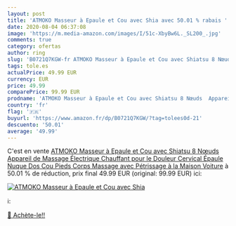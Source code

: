 ```yaml
---
layout: post
title: 'ATMOKO Masseur à Epaule et Cou avec Shia avec 50.01 % rabais '
date: 2020-08-04 06:37:08
image: 'https://m.media-amazon.com/images/I/51c-XbyBw6L._SL200_.jpg'
comments: true
category: ofertas
author: ring
slug: 'B0721Q7KGW-fr ATMOKO Masseur à Epaule et Cou avec Shiatsu 8 Nœuds...'
tags: tole.es
actualPrice: 49.99 EUR
currency: EUR
price: 49.99
comparePrice: 99.99 EUR
prodname: 'ATMOKO Masseur à Epaule et Cou avec Shiatsu 8 Nœuds  Appareil de Massage Électrique Chauffant pour le Douleur Cervical  Épaule Nuque Dos Cou Pieds Corps  Massage avec Pétrissage à la Maison  Voiture'
country: 'fr'
flag: '🇫🇷'
buyurl: 'https://www.amazon.fr/dp/B0721Q7KGW/?tag=tolees0d-21'
descuento: '50.01'
average: '49.99'
---
```


C'est en vente [ATMOKO Masseur à Epaule et Cou avec Shiatsu 8 Nœuds  Appareil de Massage Électrique Chauffant pour le Douleur Cervical  Épaule Nuque Dos Cou Pieds Corps  Massage avec Pétrissage à la Maison  Voiture](https://www.amazon.fr/dp/B0721Q7KGW/?tag=tolees0d-21)  à  50.01 % de réduction, prix final  49.99 EUR (original: 99.99 EUR) ici:

[![ATMOKO Masseur à Epaule et Cou avec Shia](https://m.media-amazon.com/images/I/51c-XbyBw6L._SL200_.jpg)](https://www.amazon.fr/dp/B0721Q7KGW/?tag=tolees0d-21)

ℹ️:


[🛒 Achète-le!!](https://www.amazon.fr/dp/B0721Q7KGW/?tag=tolees0d-21)
